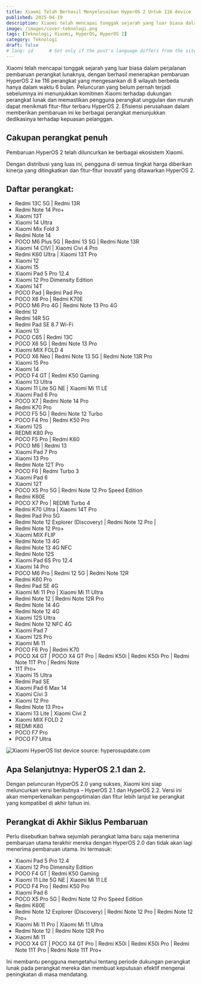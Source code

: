 ```yaml
---
title: Xiaomi Telah Berhasil Menyelesaikan HyperOS 2 Untuk 116 device
published: 2025-04-19
description: Xiaomi telah mencapai tonggak sejarah yang luar biasa dalam perjalanan pembaruan perangkat lunaknya, dengan berhasil menerapkan pembaruan HyperOS 2 ke 116 perangkat yang mengesankan di 8 wilayah berbeda hanya dalam waktu 6 bulan. 
image: /images/cover-teknologi.png
tags: [Teknologi, Xiaomi, HyperOS, HyperOS 2]
category: Teknologi
draft: false
# lang: id      # Set only if the post's language differs from the site's language in `config.ts`
---
```


Xiaomi telah mencapai tonggak sejarah yang luar biasa dalam perjalanan pembaruan perangkat lunaknya, dengan berhasil menerapkan pembaruan HyperOS 2 ke 116 perangkat yang mengesankan di 8 wilayah berbeda hanya dalam waktu 6 bulan. Peluncuran yang belum pernah terjadi sebelumnya ini menunjukkan komitmen Xiaomi terhadap dukungan perangkat lunak dan memastikan pengguna perangkat unggulan dan murah dapat menikmati fitur-fitur terbaru HyperOS 2. Efisiensi perusahaan dalam memberikan pembaruan ini ke berbagai perangkat menunjukkan dedikasinya terhadap kepuasan pelanggan.

## Cakupan perangkat penuh
Pembaruan HyperOS 2 telah diluncurkan ke berbagai ekosistem Xiaomi.

Dengan distribusi yang luas ini, pengguna di semua tingkat harga diberikan kinerja yang ditingkatkan dan fitur-fitur inovatif yang ditawarkan HyperOS 2.

## Daftar perangkat:
* Redmi 13C 5G | Redmi 13R
* Redmi Note 14 Pro+
* Xiaomi 13T
* Xiaomi 14 Ultra
* Xiaomi Mix Fold 3
* Redmi Note 14
* POCO M6 Plus 5G | Redmi 13 5G | Redmi Note 13R
* Xiaomi 14 CIVI | Xiaomi Civi 4 Pro
* Redmi K60 Ultra | Xiaomi 13T Pro
* Xiaomi 12
* Xiaomi 15
* Xiaomi Pad 5 Pro 12.4
* Xiaomi 12 Pro Dimensity Edition
* Xiaomi 14T
* POCO Pad | Redmi Pad Pro
* POCO X6 Pro | Redmi K70E
* POCO M6 Pro 4G | Redmi Note 13 Pro 4G
* Redmi 12
* Redmi 14R 5G
* Redmi Pad SE 8.7 Wi-Fi
* Xiaomi 13
* POCO C65 | Redmi 13C
* POCO X6 5G | Redmi Note 13 Pro
* Xiaomi MIX FOLD 4
* POCO X6 Neo | Redmi Note 13 5G | Redmi Note 13R Pro
* Xiaomi 15 Pro
* Xiaomi 14
* POCO F4 GT | Redmi K50 Gaming
* Xiaomi 13 Ultra
* Xiaomi 11 Lite 5G NE | Xiaomi Mi 11 LE
* Xiaomi Pad 6 Pro
* POCO X7 | Redmi Note 14 Pro
* Redmi K70 Pro
* POCO F5 5G | Redmi Note 12 Turbo
* POCO F4 Pro | Redmi K50 Pro
* Xiaomi 12S
* REDMI K80 Pro
* POCO F5 Pro | Redmi K60
* POCO M6 | Redmi 13
* Xiaomi Pad 7 Pro
* Xiaomi 13 Pro
* Redmi Note 12T Pro
* POCO F6 | Redmi Turbo 3
* Xiaomi Pad 6
* Xiaomi 12T
* POCO X5 Pro 5G | Redmi Note 12 Pro Speed Edition
* Redmi K60E
* POCO X7 Pro | REDMI Turbo 4
* Redmi K70 Ultra | Xiaomi 14T Pro
* Redmi Pad Pro 5G
* Redmi Note 12 Explorer (Discovery) | Redmi Note 12 Pro |
* Redmi Note 12 Pro+
* Xiaomi MIX FLIP
* Redmi Note 13 4G
* Redmi Note 13 4G NFC
* Redmi Note 12S
* Xiaomi Pad 6S Pro 12.4
* Xiaomi 14 Pro
* POCO M6 Pro | Redmi 12 5G | Redmi Note 12R
* Redmi K60 Pro
* Redmi Pad SE 4G
* Xiaomi Mi 11 Pro | Xiaomi Mi 11 Ultra
* Redmi Note 12 | Redmi Note 12R Pro
* Redmi Note 14 4G
* Redmi Note 12 4G
* Xiaomi 12S Ultra
* Redmi Note 12 NFC 4G
* Xiaomi Pad 7
* Xiaomi 12S Pro
* Xiaomi Mi 11
* POCO F6 Pro | Redmi K70
* POCO X4 GT | POCO X4 GT Pro | Redmi K50i | Redmi K50i Pro | Redmi Note 11T Pro | Redmi Note
* 11T Pro+
* Xiaomi 15 Ultra
* Redmi Pad SE
* Xiaomi Pad 6 Max 14
* Xiaomi Civi 3
* Xiaomi 12 Pro
* Redmi Note 13 Pro+
* Xiaomi 13 Lite | Xiaomi Civi 2
* Xiaomi MIX FOLD 2
* REDMI K80
* POCO F7 Pro
* POCO F7 Ultra

![Xiaomi HyperOS list device source: hyperosupdate.com](https://xiaomitime.com/wp-content/uploads/2025/03/HyperOS-2-updates-768x384.jpg "src xiaomitime")

## Apa Selanjutnya: HyperOS 2.1 dan 2.
Dengan peluncuran HyperOS 2.0 yang sukses, Xiaomi kini siap meluncurkan versi berikutnya – HyperOS 2.1 dan HyperOS 2.2. Versi ini akan memperkenalkan pengoptimalan dan fitur lebih lanjut ke perangkat yang kompatibel di akhir tahun ini.

## Perangkat di Akhir Siklus Pembaruan
Perlu disebutkan bahwa sejumlah perangkat lama baru saja menerima pembaruan utama terakhir mereka dengan HyperOS 2.0 dan tidak akan lagi menerima pembaruan utama. Ini termasuk:

* Xiaomi Pad 5 Pro 12.4
* Xiaomi 12 Pro Dimensity Edition
* POCO F4 GT | Redmi K50 Gaming
* Xiaomi 11 Lite 5G NE | Xiaomi Mi 11 LE
* POCO F4 Pro | Redmi K50 Pro
* Xiaomi Pad 6
* POCO X5 Pro 5G | Redmi Note 12 Pro Speed Edition
* Redmi K60E
* Redmi Note 12 Explorer (Discovery) | Redmi Note 12 Pro | Redmi Note 12 Pro+
* Xiaomi Mi 11 Pro | Xiaomi Mi 11 Ultra
* Redmi Note 12 | Redmi Note 12R Pro
* Xiaomi Mi 11
* POCO X4 GT | POCO X4 GT Pro | Redmi K50i | Redmi K50i Pro | Redmi Note 11T Pro | Redmi Note 11T Pro+

Ini membantu pengguna mengetahui tentang periode dukungan perangkat lunak pada perangkat mereka dan membuat keputusan efektif mengenai peningkatan di masa mendatang.
